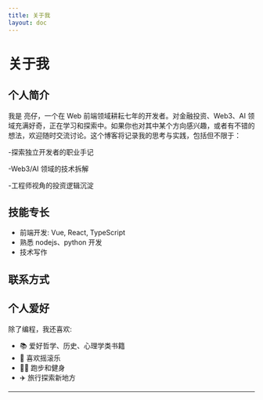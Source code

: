 ```yaml
---
title: 关于我
layout: doc
---
```


# 关于我

## 个人简介

我是 亮仔，一个在 Web 前端领域耕耘七年的开发者。对金融投资、Web3、AI 领域充满好奇，正在学习和探索中。如果你也对其中某个方向感兴趣，或者有不错的想法，欢迎随时交流讨论。这个博客将记录我的思考与实践，包括但不限于：

-探索独立开发者的职业手记

-Web3/AI 领域的技术拆解

-工程师视角的投资逻辑沉淀

## 技能专长

- 前端开发: Vue, React, TypeScript
- 熟悉 nodejs、python 开发
- 技术写作

<!-- ## 工作经历

### 高级前端开发工程师 | ABC 科技有限公司

_2023 年至今_

- 负责公司核心产品的前端架构设计和开发
- 优化前端性能，提升用户体验
- 指导初级开发人员，组织技术分享会

### 前端开发工程师 | XYZ 互联网公司

_2020 年 - 2023 年_

- 参与多个 Web 应用项目的开发
- 实现响应式设计，确保跨设备兼容性
- 与设计和后端团队紧密合作，确保产品质量

## 教育背景

### 计算机科学学士 | 某大学

_2016 年 - 2020 年_

- 主修计算机科学
- 辅修交互设计 -->

## 联系方式

<!-- <div align=center><img src="\images\weChat.jpg" width = 200 height = 200></div> -->

<!-- - GitHub: [github.com/yourusername](https://github.com/yourusername) -->
<!-- - Twitter: [@liangzaicom](https://x.com/liangzaicom) -->

## 个人爱好

除了编程，我还喜欢:

- 📚 爱好哲学、历史、心理学类书籍
- 🎵 喜欢摇滚乐
- 🏃‍♂️ 跑步和健身
- ✈️ 旅行探索新地方

---
